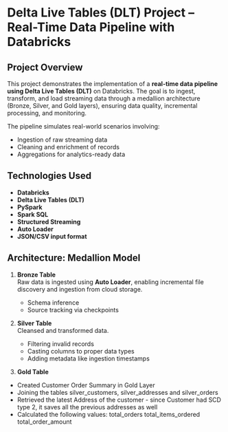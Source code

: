 # Delta Live Tables (DLT) Project – Real-Time Data Pipeline with Databricks

## Project Overview

This project demonstrates the implementation of a **real-time data pipeline using Delta Live Tables (DLT)** on Databricks. The goal is to ingest, transform, and load streaming data through a medallion architecture (Bronze, Silver, and Gold layers), ensuring data quality, incremental processing, and monitoring.

The pipeline simulates real-world scenarios involving:
- Ingestion of raw streaming data
- Cleaning and enrichment of records
- Aggregations for analytics-ready data

##  Technologies Used

- **Databricks**
- **Delta Live Tables (DLT)**
- **PySpark**
- **Spark SQL**
- **Structured Streaming**
- **Auto Loader**
- **JSON/CSV input format**

## Architecture: Medallion Model

1. **Bronze Table**  
   Raw data is ingested using **Auto Loader**, enabling incremental file discovery and ingestion from cloud storage.  
   - Schema inference
   - Source tracking via checkpoints

2. **Silver Table**  
   Cleansed and transformed data.
   - Filtering invalid records
   - Casting columns to proper data types
   - Adding metadata like ingestion timestamps

3. **Gold Table**    
- Created Customer Order Summary in Gold Layer
- Joining the tables silver_customers, silver_addresses and silver_orders
- Retrieved the latest Address of the customer - since Customer had SCD type 2, it saves all the previous addresses as well
- Calculated the following values:
    total_orders
    total_items_ordered
    total_order_amount
